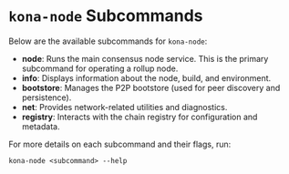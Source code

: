 # `kona-node` Subcommands

Below are the available subcommands for `kona-node`:

- **node**: Runs the main consensus node service. This is the primary subcommand for operating a rollup node.
- **info**: Displays information about the node, build, and environment.
- **bootstore**: Manages the P2P bootstore (used for peer discovery and persistence).
- **net**: Provides network-related utilities and diagnostics.
- **registry**: Interacts with the chain registry for configuration and metadata.

For more details on each subcommand and their flags, run:

```
kona-node <subcommand> --help
``` 